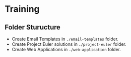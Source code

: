 # Training

## Folder Sturucture

- Create Email Templates in `./email-templates` folder.
- Create Project Euler solutions in `./project-euler` folder.
- Create Web Applications in `./web-application` folder.
